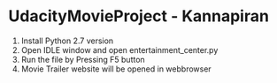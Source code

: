 # UdacityMovieProject - Kannapiran

1. Install Python 2.7 version
2. Open IDLE window and open entertainment_center.py
3. Run the file by Pressing F5 button
4. Movie Trailer website will be opened in webbrowser